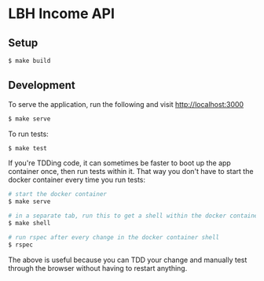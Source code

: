 # LBH Income API

## Setup

```sh
$ make build
```

## Development

To serve the application, run the following and visit [http://localhost:3000](http://localhost:3000)

```sh
$ make serve
```

To run tests:

```sh
$ make test
```

If you're TDDing code, it can sometimes be faster to boot up the app container once, then run tests within it. That way you don't have to start the docker container every time you run tests:

```sh
# start the docker container
$ make serve

# in a separate tab, run this to get a shell within the docker container
$ make shell

# run rspec after every change in the docker container shell
$ rspec
```

The above is useful because you can TDD your change and manually test through the browser without having to restart anything.
